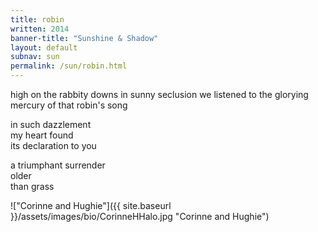 ```yaml
---
title: robin
written: 2014
banner-title: "Sunshine & Shadow" 
layout: default
subnav: sun
permalink: /sun/robin.html
---
```


<div class="poem">
high on the rabbity downs  
in sunny seclusion  
we listened  
to the glorying mercury  
of that robin's song  


in such dazzlement  
my heart found  
its declaration to you  


a triumphant surrender  
older  
than grass  
</div>

!["Corinne and Hughie"]({{ site.baseurl }}/assets/images/bio/CorinneHHalo.jpg "Corinne and Hughie")
